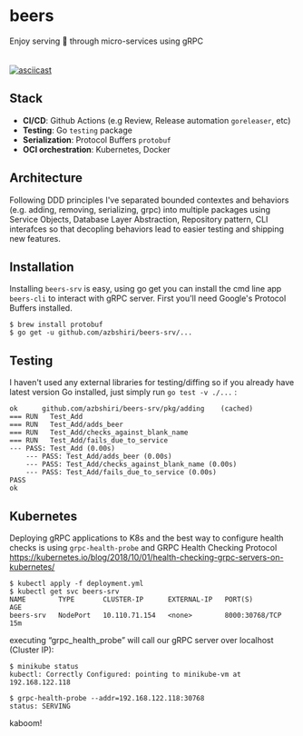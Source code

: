 # beers
Enjoy serving 🍻 through micro-services using gRPC  
<br>
<br>
[![asciicast](https://asciinema.org/a/XXLhQTinGqJdn7F5YR00Rp171.svg)](https://asciinema.org/a/XXLhQTinGqJdn7F5YR00Rp171)
## Stack

- **CI/CD**: Github Actions (e.g Review, Release automation `goreleaser`, etc)
- **Testing**: Go `testing` package
- **Serialization**: Protocol Buffers `protobuf`
- **OCI orchestration**: Kubernetes, Docker


## Architecture
Following DDD principles I've separated bounded contextes and behaviors (e.g. adding, removing, serializing, grpc) into multiple packages using
Service Objects, Database Layer Abstraction, Repository pattern, CLI interafces so that
decopling behaviors lead to easier testing and shipping new features.

## Installation
Installing `beers-srv` is easy, using go get you can install the cmd line app `beers-cli` to interact with gRPC server. First you'll need Google's Protocol Buffers installed.
```
$ brew install protobuf
$ go get -u github.com/azbshiri/beers-srv/...
```



## Testing
I haven't used any external libraries for testing/diffing so if you already have latest version Go installed,
just simply run `go test -v ./...` :
```
ok      github.com/azbshiri/beers-srv/pkg/adding    (cached)
=== RUN   Test_Add
=== RUN   Test_Add/adds_beer
=== RUN   Test_Add/checks_against_blank_name
=== RUN   Test_Add/fails_due_to_service
--- PASS: Test_Add (0.00s)
    --- PASS: Test_Add/adds_beer (0.00s)
    --- PASS: Test_Add/checks_against_blank_name (0.00s)
    --- PASS: Test_Add/fails_due_to_service (0.00s)
PASS
ok 
```

## Kubernetes
Deploying gRPC applications to K8s and the best way to configure health checks is using `grpc-health-probe` and GRPC Health Checking Protocol
https://kubernetes.io/blog/2018/10/01/health-checking-grpc-servers-on-kubernetes/

```
$ kubectl apply -f deployment.yml
$ kubectl get svc beers-srv
NAME        TYPE       CLUSTER-IP      EXTERNAL-IP   PORT(S)          AGE
beers-srv   NodePort   10.110.71.154   <none>        8000:30768/TCP   15m
```

executing “grpc_health_probe” will call our gRPC server over localhost (Cluster IP):

```
$ minikube status
kubectl: Correctly Configured: pointing to minikube-vm at 192.168.122.118

$ grpc-health-probe --addr=192.168.122.118:30768
status: SERVING
```

kaboom!
